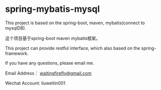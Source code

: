 # spring-mybatis-mysql

This project is based on the spring-boot, maven, mybatis(connect to mysqlDB).

这个项目基于spring-boot maven mybatis框架。 

This project can provide restful interface, which also based on the spring-framework.

If you have any questions, please email me.

Email Address： waitingfirefly@gmail.com

Wechat Account: liuweitin001
